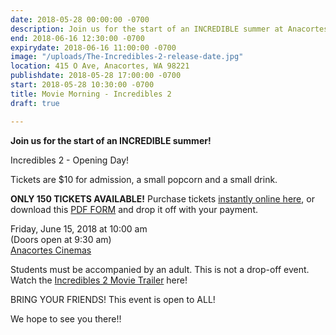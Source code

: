 ```yaml
---
date: 2018-05-28 00:00:00 -0700
description: Join us for the start of an INCREDIBLE summer at Anacortes Cinemas!
end: 2018-06-16 12:30:00 -0700
expirydate: 2018-06-16 11:00:00 -0700
image: "/uploads/The-Incredibles-2-release-date.jpg"
location: 415 O Ave, Anacortes, WA 98221
publishdate: 2018-05-28 17:00:00 -0700
start: 2018-05-28 10:30:00 -0700
title: Movie Morning - Incredibles 2
draft: true

---
```

**Join us for the start of an INCREDIBLE summer!**

Incredibles 2 - Opening Day!

Tickets are $10 for admission, a small popcorn and a small drink.

**ONLY 150 TICKETS AVAILABLE!** Purchase tickets [instantly online here](www.islandviewpta.org/movie "Purchase movie tickets online"), or download this [PDF FORM](https://drive.google.com/file/d/1jIWQ8WSnhEmYpO-CB-6v4roTxHk1cp63/view?usp=sharing) and drop it off with your payment.

Friday, June 15, 2018 at 10:00 am  
\(Doors open at 9:30 am)  
[Anacortes Cinemas](http://farawayentertainment.com/location/anacortes-cinemas/)

Students must be accompanied by an adult. This is not a drop-off event. Watch the [Incredibles 2 Movie Trailer](https://youtu.be/UhZ56rcWwRQ) here!

BRING YOUR FRIENDS!  This event is open to ALL!

We hope to see you there!!
